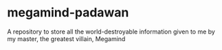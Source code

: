 # megamind-padawan
A repository to store all the world-destroyable information given to me by my master, the greatest villain, Megamind 
